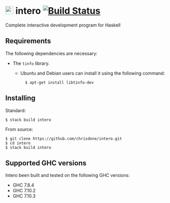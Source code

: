 # <img src="https://github.com/chrisdone/intero/raw/master/images/intero.svg" height=25> intero [![Build Status](https://travis-ci.org/chrisdone/intero.png)](https://travis-ci.org/chrisdone/intero)

Complete interactive development program for Haskell

## Requirements

The following dependencies are necessary:

* The `tinfo` library.

  * Ubuntu and Debian users can install it using the following command:

          $ apt-get install libtinfo-dev

## Installing

Standard:

    $ stack build intero

From source:

    $ git clone https://github.com/chrisdone/intero.git
    $ cd intero
    $ stack build intero

## Supported GHC versions

Intero been built and tested on the following GHC versions:

* GHC 7.8.4
* GHC 7.10.2
* GHC 7.10.3

